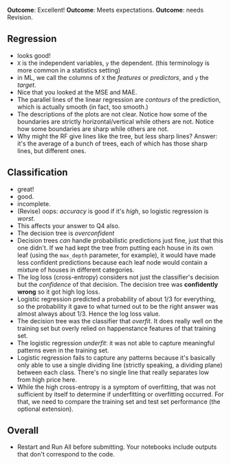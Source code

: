 **Outcome**: Excellent!
**Outcome**: Meets expectations.
**Outcome**: needs Revision.

## Regression

- looks good!
- `X` is the independent variables, `y` the dependent. (this terminology is more common in a statistics setting)
- in ML, we call the columns of `X` the *features* or *predictors*, and `y` the *target*.
- Nice that you looked at the MSE and MAE.
- The parallel lines of the linear regression are *contours* of the prediction, which is actually smooth (in fact, too smooth.)
- The descriptions of the plots are not clear. Notice how some of the boundaries are strictly horizontal/vertical while others are not. Notice how some boundaries are sharp while others are not.
- Why might the RF give lines like the tree, but less sharp lines? Answer: it's the average of a bunch of trees, each of which has those sharp lines, but different ones.

## Classification

- great!
- good.
- incomplete.
- (Revise) oops: *accuracy* is good if it's *high*, so logistic regression is *worst*.
- This affects your answer to Q4 also.
- The decision tree is *overconfident*
- Decision trees *can* handle probabilistic predictions just fine, just that this one didn't. If we had kept the tree from putting each house in its own leaf (using the `max_depth` parameter, for example), it would have made less confident predictions because each leaf node would contain a mixture of houses in different categories.
- The log loss (cross-entropy) considers not just the classifier's decision but the *confidence* of that decision. The decision tree was **confidently wrong** so it got high log loss.
- Logistic regression predicted a probability of about 1/3 for everything, so the probability it gave to what turned out to be the right answer was almost always about 1/3. Hence the log loss value.
- The decision tree was the classifier that *overfit*. It does really well on the training set but overly relied on happenstance features of that training set.
- The logistic regression *underfit*: it was not able to capture meaningful patterns even in the training set.
- Logistic regression fails to capture any patterns because it's basically only able to use a single dividing line (strictly speaking, a dividing plane) between each class. There's no single line that really separates low from high price here.
- While the high cross-entropy is a symptom of overfitting, that was not sufficient by itself to determine if underfitting or overfitting occurred. For that, we need to compare the training set and test set performance (the optional extension).

## Overall

- Restart and Run All before submitting. Your notebooks include outputs that don't correspond to the code.
